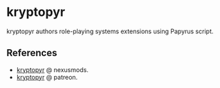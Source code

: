 # kryptopyr

kryptopyr authors role-playing systems extensions using Papyrus script.

## References

- [kryptopyr](https://www.nexusmods.com/skyrimspecialedition/users/4291352) @ nexusmods.
- [kryptopyr](https://www.patreon.com/kryptopyr) @ patreon.
